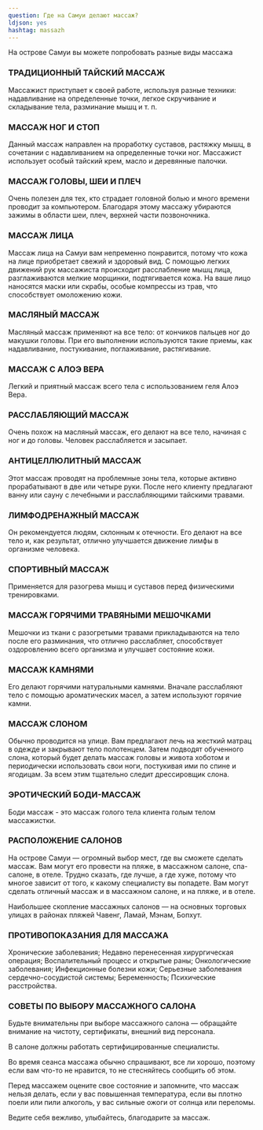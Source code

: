 ```yaml
---
question: Где на Самуи делают массаж?
ldjson: yes
hashtag: massazh
---
```


На острове Самуи вы можете попробовать разные виды массажа

### ТРАДИЦИОННЫЙ ТАЙСКИЙ МАССАЖ

Массажист приступает к своей работе, используя разные техники: надавливание на определенные точки, легкое скручивание и складывание тела, разминание мышц и т. п.

### МАССАЖ НОГ И СТОП

Данный массаж направлен на проработку суставов, растяжку мышц, в сочетании с надавливанием на определенные точки ног. Массажист использует особый тайский крем, масло и деревянные палочки.

### МАССАЖ ГОЛОВЫ, ШЕИ И ПЛЕЧ

Очень полезен для тех, кто страдает головной болью и много времени проводит за компьютером. Благодаря этому массажу убираются зажимы в области шеи, плеч, верхней части позвоночника.

### МАССАЖ ЛИЦА

Массаж лица на Самуи вам непременно понравится, потому что кожа на лице приобретает свежий и здоровый вид. С помощью легких движений рук массажиста происходит расслабление мышц лица, разглаживаются мелкие морщинки, подтягивается кожа. На ваше лицо наносятся маски или скрабы, особые компрессы из трав, что способствует омоложению кожи.

### МАСЛЯНЫЙ МАССАЖ

Масляный массаж применяют на все тело: от кончиков пальцев ног до макушки головы. При его выполнении используются такие приемы, как надавливание, постукивание, поглаживание, растягивание.

### МАССАЖ С АЛОЭ ВЕРА

Легкий и приятный массаж всего тела с использованием геля Алоэ Вера.

### РАССЛАБЛЯЮЩИЙ МАССАЖ

Очень похож на масляный массаж, его делают на все тело, начиная с ног и до головы. Человек расслабляется и засыпает.

### АНТИЦЕЛЛЮЛИТНЫЙ МАССАЖ

Этот массаж проводят на проблемные зоны тела, которые активно прорабатывают в две или четыре руки. После него клиенту предлагают ванну или сауну с лечебными и расслабляющими тайскими травами. 

### ЛИМФОДРЕНАЖНЫЙ МАССАЖ

Он рекомендуется людям, склонным к отечности. Его делают на все тело и, как результат, отлично улучшается движение лимфы в организме человека.

### СПОРТИВНЫЙ МАССАЖ

Применяется для разогрева мышц и суставов перед физическими тренировками.

### МАССАЖ ГОРЯЧИМИ ТРАВЯНЫМИ МЕШОЧКАМИ

 Мешочки из ткани с разогретыми травами прикладываются на тело после его разминания, что отлично расслабляет, способствует оздоровлению всего организма и улучшает состояние кожи.

### МАССАЖ КАМНЯМИ

Его делают горячими натуральными камнями. Вначале расслабляют тело с помощью ароматических масел, а затем используют горячие камни.

### МАССАЖ СЛОНОМ

Обычно проводится на улице. Вам предлагают лечь на жесткий матрац в одежде и закрывают тело полотенцем. Затем подводят обученного слона, который будет делать массаж головы и живота хоботом и периодически использовать свои ноги, постукивая ими по спине и ягодицам. За всем этим тщательно следит дрессировщик слона.

### ЭРОТИЧЕСКИЙ БОДИ-МАССАЖ

Боди массаж - это массаж голого тела клиента голым телом массажистки.

### РАСПОЛОЖЕНИЕ САЛОНОВ

На острове Самуи — огромный выбор мест, где вы сможете сделать массаж. Вам могут его провести на пляже, в массажном салоне, спа-салоне, в отеле. Трудно сказать, где лучше, а где хуже, потому что многое зависит от того, к какому специалисту вы попадете. Вам могут сделать отличный массаж и в массажном салоне, и на пляже, и в отеле.

Наибольшее скопление массажных салонов — на основных торговых улицах в районах пляжей Чавенг, Ламай, Мэнам, Бопхут.

### ПРОТИВОПОКАЗАНИЯ ДЛЯ МАССАЖА

Хронические заболевания;
Недавно перенесенная хирургическая операция;
Воспалительный процесс и открытые раны;
Онкологические заболевания;
Инфекционные болезни кожи;
Серьезные заболевания сердечно-сосудистой системы;
Беременность;
Психические расстройства.

### СОВЕТЫ ПО ВЫБОРУ МАССАЖНОГО САЛОНА

Будьте внимательны при выборе массажного салона — обращайте внимание на чистоту, сертификаты, внешний вид персонала.

В салоне должны работать сертифицированные специалисты.

Во время сеанса массажа обычно спрашивают, все ли хорошо, поэтому если вам что-то не нравится, то не стесняйтесь сообщить об этом.

Перед массажем оцените свое состояние и запомните, что массаж нельзя делать, если у вас повышенная температура, если вы плотно поели или пили алкоголь, у вас сильные ожоги от солнца или переломы.

Ведите себя вежливо, улыбайтесь, благодарите за массаж.
